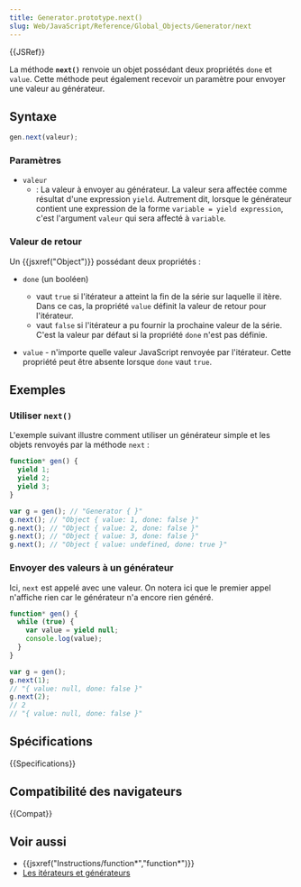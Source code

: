 ```yaml
---
title: Generator.prototype.next()
slug: Web/JavaScript/Reference/Global_Objects/Generator/next
---
```


{{JSRef}}

La méthode **`next()`** renvoie un objet possédant deux propriétés `done` et `value`. Cette méthode peut également recevoir un paramètre pour envoyer une valeur au générateur.

## Syntaxe

```js
gen.next(valeur);
```

### Paramètres

- `valeur`
  - : La valeur à envoyer au générateur. La valeur sera affectée comme résultat d'une expression `yield`. Autrement dit, lorsque le générateur contient une expression de la forme `variable = yield expression`, c'est l'argument `valeur` qui sera affecté à `variable`_._

### Valeur de retour

Un {{jsxref("Object")}} possédant deux propriétés :

- `done` (un booléen)

  - vaut `true` si l'itérateur a atteint la fin de la série sur laquelle il itère. Dans ce cas, la propriété `value` définit la valeur de retour pour l'itérateur.
  - vaut `false` si l'itérateur a pu fournir la prochaine valeur de la série. C'est la valeur par défaut si la propriété `done` n'est pas définie.

- `value` - n'importe quelle valeur JavaScript renvoyée par l'itérateur. Cette propriété peut être absente lorsque `done` vaut `true`.

## Exemples

### Utiliser `next()`

L'exemple suivant illustre comment utiliser un générateur simple et les objets renvoyés par la méthode `next` :

```js
function* gen() {
  yield 1;
  yield 2;
  yield 3;
}

var g = gen(); // "Generator { }"
g.next(); // "Object { value: 1, done: false }"
g.next(); // "Object { value: 2, done: false }"
g.next(); // "Object { value: 3, done: false }"
g.next(); // "Object { value: undefined, done: true }"
```

### Envoyer des valeurs à un générateur

Ici, `next` est appelé avec une valeur. On notera ici que le premier appel n'affiche rien car le générateur n'a encore rien généré.

```js
function* gen() {
  while (true) {
    var value = yield null;
    console.log(value);
  }
}

var g = gen();
g.next(1);
// "{ value: null, done: false }"
g.next(2);
// 2
// "{ value: null, done: false }"
```

## Spécifications

{{Specifications}}

## Compatibilité des navigateurs

{{Compat}}

## Voir aussi

- {{jsxref("Instructions/function*","function*")}}
- [Les itérateurs et générateurs](/fr/docs/Web/JavaScript/Guide/iterateurs_et_generateurs)
